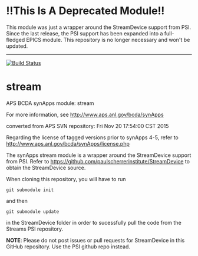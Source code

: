 # !!This Is A Deprecated Module!!

This module was just a wrapper around the StreamDevice support from PSI. Since the last release, the PSI support has been expanded into a full-fledged EPICS module. This repository is no longer necessary and won't be updated.

---

[![Build Status](https://travis-ci.org/epics-modules/stream.svg?branch=master)](https://travis-ci.org/epics-modules/stream)

# stream
APS BCDA synApps module: stream

For more information, see
   http://www.aps.anl.gov/bcda/synApps

converted from APS SVN repository: Fri Nov 20 17:54:00 CST 2015

Regarding the license of tagged versions prior to synApps 4-5,
refer to http://www.aps.anl.gov/bcda/synApps/license.php

The synApps stream module is a wrapper around
the StreamDevice support from PSI.
Refer to  https://github.com/paulscherrerinstitute/StreamDevice
to obtain the StreamDevice source.

When cloning this repository, you will have to run

    git submodule init      
and then

    git submodule update  
in the StreamDevice folder in order to sucessfully pull
the code from the Streams PSI repository.

**NOTE**: Please do not post issues or pull requests for 
StreamDevice in this GitHub repository. Use the PSI github repo
instead.
